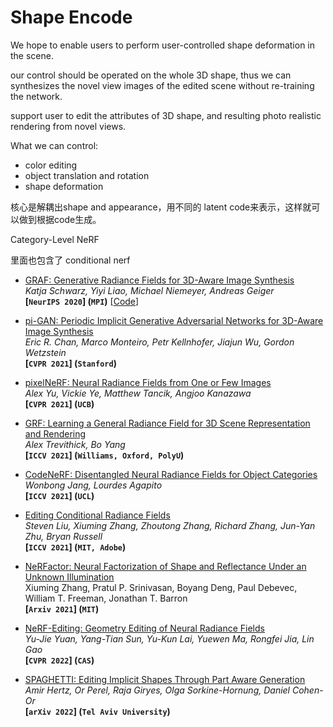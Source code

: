 # Shape Encode

We hope to enable users to perform user-controlled shape deformation in the scene.

our control should be operated on the whole 3D shape, thus we can synthesizes the novel view images of the edited scene without re-training the network.



support user to edit the attributes of 3D shape, and resulting photo realistic rendering from novel views.



What we can control:

- color editing 
- object translation and rotation
- shape deformation 







核心是解耦出shape and appearance，用不同的 latent code来表示，这样就可以做到根据code生成。

Category-Level NeRF



里面也包含了 conditional nerf

- [GRAF: Generative Radiance Fields for 3D-Aware Image Synthesis](https://arxiv.org/pdf/2007.02442.pdf)  
  *Katja Schwarz, Yiyi Liao, Michael Niemeyer, Andreas Geiger*  
  **[`NeurIPS 2020`] (`MPI`)** [[Code](https://github.com/autonomousvision/graf)]  

- [pi-GAN: Periodic Implicit Generative Adversarial Networks for 3D-Aware Image Synthesis](https://arxiv.org/pdf/2012.00926.pdf)  
  *Eric R. Chan, Marco Monteiro, Petr Kellnhofer, Jiajun Wu, Gordon Wetzstein*  
  **[`CVPR 2021`] (`Stanford`)**  

- [pixelNeRF: Neural Radiance Fields from One or Few Images](https://arxiv.org/pdf/2012.02190.pdf)  
  *Alex Yu, Vickie Ye, Matthew Tancik, Angjoo Kanazawa*  
  **[`CVPR 2021`] (`UCB`)**  

- [GRF: Learning a General Radiance Field for 3D Scene Representation and Rendering](https://arxiv.org/pdf/2010.04595.pdf)  
  *Alex Trevithick, Bo Yang*  
  **[`ICCV 2021`] (`Williams, Oxford, PolyU`)**  

- [CodeNeRF: Disentangled Neural Radiance Fields for Object Categories](https://arxiv.org/pdf/2109.01750.pdf)  
  *Wonbong Jang, Lourdes Agapito*  
  **[`ICCV 2021`] (`UCL`)** 

- [Editing Conditional Radiance Fields](https://arxiv.org/pdf/2105.06466.pdf)  
  *Steven Liu, Xiuming Zhang, Zhoutong Zhang, Richard Zhang, Jun-Yan Zhu, Bryan Russell*  
  **[`ICCV 2021`] (`MIT, Adobe`)**

- [NeRFactor: Neural Factorization of Shape and Reflectance Under an Unknown Illumination](https://arxiv.org/pdf/2106.01970.pdf)  
  Xiuming Zhang, Pratul P. Srinivasan, Boyang Deng, Paul Debevec, William T. Freeman, Jonathan T. Barron  
  **[`Arxiv 2021`] (`MIT`)**
  
- [NeRF-Editing: Geometry Editing of Neural Radiance Fields](https://arxiv.org/abs/2205.04978)  
  *Yu-Jie Yuan, Yang-Tian Sun, Yu-Kun Lai, Yuewen Ma, Rongfei Jia, Lin Gao*  
  **[`CVPR 2022`] (`CAS`)**
  
- [SPAGHETTI: Editing Implicit Shapes Through Part Aware Generation](https://arxiv.org/abs/2201.13168)  
  *Amir Hertz, Or Perel, Raja Giryes, Olga Sorkine-Hornung, Daniel Cohen-Or*  
  **[`arXiv 2022`] (`Tel Aviv University`)**
  

